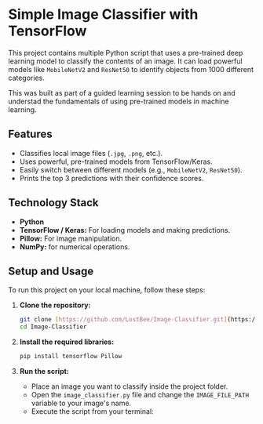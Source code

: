 # Simple Image Classifier with TensorFlow

This project contains multiple Python script that uses a pre-trained deep learning model to classify the contents of an image. It can load powerful models like `MobileNetV2` and `ResNet50` to identify objects from 1000 different categories.

This was built as part of a guided learning session to be hands on and understad the fundamentals of using pre-trained models in machine learning.

## Features

* Classifies local image files (`.jpg`, `.png`, etc.).
* Uses powerful, pre-trained models from TensorFlow/Keras.
* Easily switch between different models (e.g., `MobileNetV2`, `ResNet50`).
* Prints the top 3 predictions with their confidence scores.

## Technology Stack

* **Python**
* **TensorFlow / Keras:** For loading models and making predictions.
* **Pillow:** For image manipulation.
* **NumPy:** for numerical operations.

## Setup and Usage

To run this project on your local machine, follow these steps:

1.  **Clone the repository:**
    ```bash
    git clone [https://github.com/LostBee/Image-Classifier.git](https://github.com/LostBee/Image-Classifier.git)
    cd Image-Classifier
    ```

2.  **Install the required libraries:**
    ```bash
    pip install tensorflow Pillow
    ```

3.  **Run the script:**
    * Place an image you want to classify inside the project folder.
    * Open the `image_classifier.py` file and change the `IMAGE_FILE_PATH` variable to your image's name.
    * Execute the script from your terminal:
        ```bash
